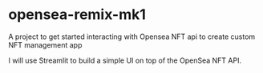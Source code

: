 # opensea-remix-mk1

A project to get started interacting with Opensea NFT api to create custom NFT management app

I will use Streamlit to build a simple UI on top of the OpenSea NFT API.

